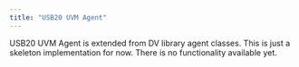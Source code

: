 ```yaml
---
title: "USB20 UVM Agent"
---
```


USB20 UVM Agent is extended from DV library agent classes. This is just a
skeleton implementation for now. There is no functionality available yet.
